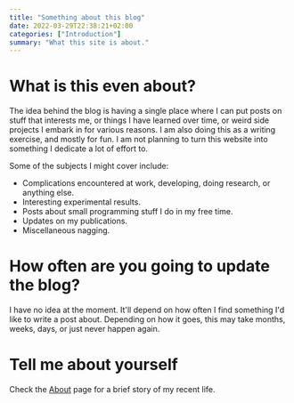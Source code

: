 ```yaml
---
title: "Something about this blog"
date: 2022-03-29T22:38:21+02:00
categories: ["Introduction"]
summary: "What this site is about." 
---
```


# What is this even about?
The idea behind the blog is having a single place where I can put posts on stuff
that interests me, or things I have learned over time, or weird side projects I 
embark in for various reasons. I am also doing this as a writing exercise, and 
mostly for fun. I am not planning to turn this website into something I dedicate
a lot of effort to. 

Some of the subjects I might cover include: 
* Complications encountered at work, developing, doing research, or anything else.
* Interesting experimental results.
* Posts about small programming stuff I do in my free time. 
* Updates on my publications.
* Miscellaneous nagging.

# How often are you going to update the blog?
I have no idea at the moment. It'll depend on how often I find something I'd like
to write a post about. Depending on how it goes, this may take months, weeks, days, 
or just never happen again. 

# Tell me about yourself
Check the [About](/posts/about-me) page for a brief story of my recent life.
